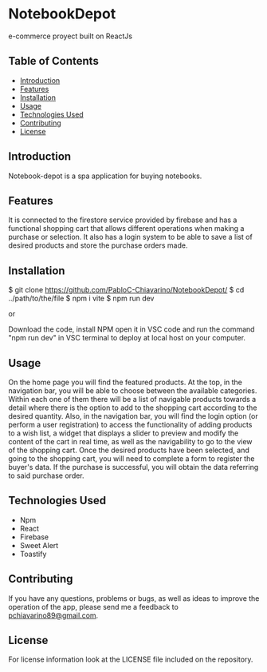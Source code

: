 # NotebookDepot
e-commerce proyect built on ReactJs 

## Table of Contents

- [Introduction](#introduction)
- [Features](#features)
- [Installation](#installation)
- [Usage](#usage)
- [Technologies Used](#technologies-used)
- [Contributing](#contributing)
- [License](#license)

## Introduction

Notebook-depot is a spa application for buying notebooks.

## Features

It is connected to the firestore service provided by firebase and has a functional shopping cart that allows different operations when making a purchase or selection. It also has a login system to be able to save a list of desired products and store the purchase orders made.

## Installation

$ git clone https://github.com/PabloC-Chiavarino/NotebookDepot/
$ cd ../path/to/the/file
$ npm i vite
$ npm run dev

or

Download the code, install NPM open it in VSC code and run the command "npm run dev" in VSC terminal to deploy at local host on your computer.

## Usage

On the home page you will find the featured products. At the top, in the navigation bar, you will be able to choose between the available categories. Within each one of them there will be a list of navigable products towards a detail where there is the option to add to the shopping cart according to the desired quantity.
Also, in the navigation bar, you will find the login option (or perform a user registration) to access the functionality of adding products to a wish list, a widget that displays a slider to preview and modify the content of the cart in real time, as well as the navigability to go to the view of the shopping cart. Once the desired products have been selected, and going to the shopping cart, you will need to complete a form to register the buyer's data. If the purchase is successful, you will obtain the data referring to said purchase order.

## Technologies Used

* Npm 
* React
* Firebase
* Sweet Alert
* Toastify
 
## Contributing

If you have any questions, problems or bugs, as well as ideas to improve the operation of the app, please send me a feedback to pchiavarino89@gmail.com.

## License

For license information look at the LICENSE file included on the repository.
